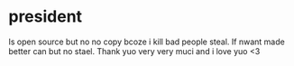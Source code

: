 # president

Is open source but no no copy bcoze i kill bad people steal. If nwant made better can but no stael. Thank yuo very very muci and i love yuo <3
